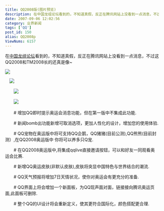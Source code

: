 ```yaml
---
title: QQ2008版(图片预览)
description: 在中国龙组论坛看到的，不知道真假，反正在腾讯网站上没看到一点消息，不过这QQ2008和TM2008长的还真是像~
date: 2007-09-06 12:02:56
category: 业界新闻
tags: ['QQ']
post_id: 150
alias: QQ2008p
ViewNums: 6157
---
```


在[中国龙组论坛](http://www.cnxlz.com/index.php?u=263)看到的，不知道真假，反正在腾讯网站上没看到一点消息，不过这QQ2008和TM2008长的还真是像~

![](http://www.sm2way.com/my/001.jpg)

　![](http://www.sm2way.com/my/002.jpg)

　　![](http://www.sm2way.com/my/003.jpg)

　　![](http://www.sm2way.com/my/004.jpg)

　　# 增加QQ即时提示奥运会消息功能，但在第一版中不集成此功能.

　　# 新闻bomb出功能新增可取消选项，更加人性化的设计，增加您的使用体验.

　　# QQ宠物在奥运版中将可支持QQ企鹅，QQ猪猪(目前公测),QQ熊熊(目前封测）,在QQ2008奥运版中 你将可以养多只Q宠.

　　# 在QQ2008奥运版中,将集成qqlive直接邀请按钮，可以和好友一同观看奥运会比赛.

　　# 新增QQ奥运皮肤(非默认皮肤),皮肤将突显中国特色与世界结合的潮流.

　　# QQ天气预报将增加7日天情状况，使你对奥运会有更充分的准备.

　　# QQ界面上将会增加一个新面板，为QQ现声面对面，链接接向腾讯奥运页面,此面板可删除.

　　# 整个QQ的UI设计将会重新定义，使其更符合国际化，颜色搭配更合理.

